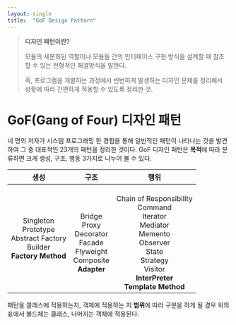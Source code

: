 ```yaml
---
layout: single
title:  "GoF Design Pattern"
---
```




>**디자인 패턴이란?**
>
>모듈의 세분화된 역할이나 모듈들 간의 인터페이스 구현 방식을 설계할 때 참조할 수 있는 전형적인 해결방식을 말한다.
>
>즉, 프로그램을 개발하는 과정에서 빈번하게 발생하는 디자인 문제를 정리해서 상황에 따라 간편하게 적용할 수 있도록 정리한 것.



# GoF(Gang of Four) 디자인 패턴

네 명의 저자가 시스템 프로그래밍 한 경험을 통해 일반적인 패턴이 나타나는 것을 발견하여 그 중 대표적인 23개의 패턴을 정리한 것이다. GoF 디자인 패턴은 **목적**에 따라 분류하면 크게 생성, 구조, 행동 3가지로 나누어 볼 수 있다.

|                             생성                             |                             구조                             |                             행위                             |
| :----------------------------------------------------------: | :----------------------------------------------------------: | :----------------------------------------------------------: |
| Singleton<br />Prototype<br />Abstract Factory<br />Builder<br />**Factory Method** | <br />Bridge<br />Proxy<br />Decorator<br />Facade<br />Flyweight<br />Composite<br />**Adapter**<br /> | <br />Chain of Responsibility<br />Command<br />Iterator<br />Mediator<br />Memento<br />Observer<br />State<br />Strategy<br />Visitor<br />**InterPreter**<br />**Template Method**<br /> |

패턴을 클래스에 적용하는지, 객체에 적용하는 지 **범위**에 따라 구분을 하게 될 경우 위의 표에서 볼드체는 클래스, 나머지는 객체에 적용된다.